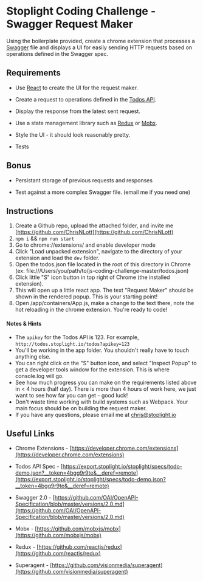 # Stoplight Coding Challenge - Swagger Request Maker

Using the boilerplate provided, create a chrome extension that processes a [Swagger](https://github.com/OAI/OpenAPI-Specification/blob/master/versions/2.0.md) file and displays a UI for easily sending HTTP requests based on operations defined in the Swagger spec.

## Requirements

* Use [React](https://github.com/facebook/react) to create the UI for the request maker.

* Create a request to operations defined in the [Todos API](./todos.json).

* Display the response from the latest sent request.

* Use a state management library such as [Redux](https://github.com/reactjs/redux) or [Mobx](https://github.com/mobxjs/mobx).

* Style the UI - it should look reasonably pretty.

* Tests

## Bonus

* Persistant storage of previous requests and responses

* Test against a more complex Swagger file. (email me if you need one)

## Instructions

1. Create a Github repo, upload the attached folder, and invite me [https://github.com/ChrisNLott](https://github.com/ChrisNLott)
2. `npm i` && `npm run start`
3. Go to chrome://extensions/ and enable developer mode
4. Click "Load unpacked extension", navigate to the directory of your extension and load the `dev` folder.
5. Open the todos.json file located in the root of this directory in Chrome (ex: file:///Users/you/path/to/js-coding-challenge-master/todos.json)
6. Click little "S" icon button in top right of Chrome (the installed extension).
7. This will open up a little react app. The text "Request Maker" should be shown in the rendered popup. This is your starting point!
8. Open /app/containers/App.js, make a change to the text there, note the hot reloading in the chrome extension. You're ready to code!

#### Notes & Hints

* The `apikey` for the Todos API is 123. For example, `http://todos.stoplight.io/todos?apikey=123`
* You'll be working in the app folder. You shouldn't really have to touch anything else.
* You can right click on the "S" button icon, and select "Inspect Popup" to get a developer tools window for the extension. This is where console.log will go.
* See how much progress you can make on the requirements listed above in < 4 hours (half day). There is more than 4 hours of work here, we just want to see how far you can get - good luck!
* Don't waste time working with build systems such as Webpack. Your main focus should be on building the request maker.
* If you have any questions, please email me at [chris@stoplight.io](mailto:chris@stoplight.io)

## Useful Links

* Chrome Extensions - [https://developer.chrome.com/extensions](https://developer.chrome.com/extensions)

* Todos API Spec - [https://export.stoplight.io/stoplight/specs/todo-demo.json?__token=4bgg9r9te&__deref=remote](https://export.stoplight.io/stoplight/specs/todo-demo.json?__token=4bgg9r9te&__deref=remote)

* Swagger 2.0 - [https://github.com/OAI/OpenAPI-Specification/blob/master/versions/2.0.md](https://github.com/OAI/OpenAPI-Specification/blob/master/versions/2.0.md)

* Mobx - [https://github.com/mobxjs/mobx](https://github.com/mobxjs/mobx)

* Redux - [https://github.com/reactjs/redux](https://github.com/reactjs/redux)

* Superagent - [https://github.com/visionmedia/superagent](https://github.com/visionmedia/superagent)
